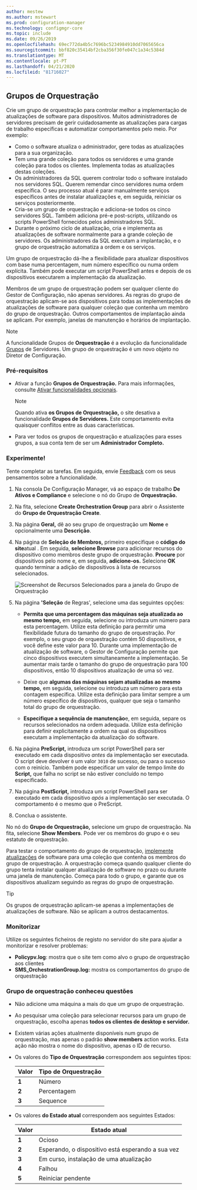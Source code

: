 ```yaml
---
author: mestew
ms.author: mstewart
ms.prod: configuration-manager
ms.technology: configmgr-core
ms.topic: include
ms.date: 09/26/2019
ms.openlocfilehash: 69ec772da4b5c7696bc5234984910dd7065656ca
ms.sourcegitcommit: bbf820c35414bf2cba356f30fe047c1a34c5384d
ms.translationtype: MT
ms.contentlocale: pt-PT
ms.lasthandoff: 04/21/2020
ms.locfileid: "81716027"
---
```

## <a name="orchestration-groups"></a><a name="bkmk_OGs"></a>Grupos de Orquestração

<!--3098816-->

Crie um grupo de orquestração para controlar melhor a implementação de atualizações de software para dispositivos. Muitos administradores de servidores precisam de gerir cuidadosamente as atualizações para cargas de trabalho específicas e automatizar comportamentos pelo meio. Por exemplo:

- Como o software atualiza o administrador, gere todas as atualizações para a sua organização.
- Tem uma grande coleção para todos os servidores e uma grande coleção para todos os clientes. Implementa todas as atualizações destas coleções.
- Os administradores da SQL querem controlar todo o software instalado nos servidores SQL. Querem remendar cinco servidores numa ordem específica. O seu processo atual é parar manualmente serviços específicos antes de instalar atualizações e, em seguida, reiniciar os serviços posteriormente.
- Cria-se um grupo de orquestração e adiciona-se todos os cinco servidores SQL. Também adiciona pré-e post-scripts, utilizando os scripts PowerShell fornecidos pelos administradores SQL.
- Durante o próximo ciclo de atualização, cria e implementa as atualizações de software normalmente para a grande coleção de servidores. Os administradores da SQL executam a implantação, e o grupo de orquestração automatiza a ordem e os serviços.

Um grupo de orquestração dá-lhe a flexibilidade para atualizar dispositivos com base numa percentagem, num número específico ou numa ordem explícita. Também pode executar um script PowerShell antes e depois de os dispositivos executarem a implementação da atualização.

Membros de um grupo de orquestração podem ser qualquer cliente do Gestor de Configuração, não apenas servidores. As regras do grupo de orquestração aplicam-se aos dispositivos para todas as implementações de atualizações de software para qualquer coleção que contenha um membro do grupo de orquestração. Outros comportamentos de implantação ainda se aplicam. Por exemplo, janelas de manutenção e horários de implantação.

> [!NOTE]
> A funcionalidade Grupos de **Orquestração** é a evolução da funcionalidade [Grupos](../../../../../sum/deploy-use/service-a-server-group.md) de Servidores. Um grupo de orquestração é um novo objeto no Diretor de Configuração.

### <a name="prerequisites"></a>Pré-requisitos

- Ativar a função **Grupos de Orquestração.** Para mais informações, consulte [Ativar funcionalidades opcionais](../../../../servers/manage/install-in-console-updates.md#bkmk_options).

    > [!NOTE]
    > Quando ativa **os Grupos de Orquestração,** o site desativa a funcionalidade **Grupos de Servidores.** Este comportamento evita quaisquer conflitos entre as duas características.

- Para ver todos os grupos de orquestração e atualizações para esses grupos, a sua conta tem de ser um **Administrador Completo.**

### <a name="try-it-out"></a>Experimente!

Tente completar as tarefas. Em seguida, envie [Feedback](../../../../understand/find-help.md#product-feedback) com os seus pensamentos sobre a funcionalidade.

1. Na consola De Configuração Manager, vá ao espaço de trabalho **De Ativos e Compliance** e selecione o nó do Grupo de **Orquestração.**

1. Na fita, selecione **Create Orchestration Group** para abrir o Assistente do **Grupo de Orquestração Create**.

1. Na página **Geral,** dê ao seu grupo de orquestração um **Nome** e opcionalmente uma **Descrição**.

1. Na página de **Seleção de Membros,** primeiro especifique o **código do site**atual . Em seguida, **selecione Browse** para adicionar recursos do dispositivo como membros deste grupo de orquestração. **Procure** por dispositivos pelo nome e, em seguida, **adicione-os.** Selecione **OK** quando terminar a adição de dispositivos à lista de recursos selecionados.

    ![Screenshot de Recursos Selecionados para a janela do Grupo de Orquestração](../../media/3098816-select-resources.png)

1. Na página **'Seleção** de Regras', selecione uma das seguintes opções:

   - **Permita que uma percentagem das máquinas seja atualizada ao mesmo tempo,** em seguida, selecione ou introduza um número para esta percentagem. Utilize esta definição para permitir uma flexibilidade futura do tamanho do grupo de orquestração. Por exemplo, o seu grupo de orquestração contém 50 dispositivos, e você define este valor para 10. Durante uma implementação de atualização de software, o Gestor de Configuração permite que cinco dispositivos executem simultaneamente a implementação. Se aumentar mais tarde o tamanho do grupo de orquestração para 100 dispositivos, então 10 dispositivos atualização de uma só vez.

   - Deixe que **algumas das máquinas sejam atualizadas ao mesmo tempo,** em seguida, selecione ou introduza um número para esta contagem específica. Utilize esta definição para limitar sempre a um número específico de dispositivos, qualquer que seja o tamanho total do grupo de orquestração.

   - **Especifique a sequência de manutenção**e, em seguida, separe os recursos selecionados na ordem adequada. Utilize esta definição para definir explicitamente a ordem na qual os dispositivos executam a implementação da atualização do software.

1. Na página **PreScript,** introduza um script PowerShell para ser executado em cada dispositivo *antes* da implementação ser executada. O script deve devolver `0` um valor `3010` de sucesso, ou para o sucesso com o reinício. Também pode especificar um valor de tempo limite do **Script,** que falha no script se não estiver concluído no tempo especificado.

1. Na página **PostScript,** introduza um script PowerShell para ser executado em cada dispositivo *após* a implementação ser executada. O comportamento é o mesmo que o PreScript.

1. Conclua o assistente.

No nó do **Grupo de Orquestração,** selecione um grupo de orquestração. Na fita, selecione **Show Members**. Pode ver os membros do grupo e o seu estatuto de orquestração.

Para testar o comportamento do grupo de orquestração, [implemente atualizações](../../../../../sum/deploy-use/deploy-software-updates.md) de software para uma coleção que contenha os membros do grupo de orquestração. A orquestração começa quando qualquer cliente do grupo tenta instalar qualquer atualização de software no prazo ou durante uma janela de manutenção. Começa para todo o grupo, e garante que os dispositivos atualizam seguindo as regras do grupo de orquestração.

> [!TIP]
> Os grupos de orquestração aplicam-se apenas a implementações de atualizações de software. Não se aplicam a outros destacamentos.

### <a name="monitor"></a>Monitorizar

Utilize os seguintes ficheiros de registo no servidor do site para ajudar a monitorizar e resolver problemas:

- **Policypv.log**: mostra que o site tem como alvo o grupo de orquestração aos clientes
- **SMS_OrchestrationGroup.log:** mostra os comportamentos do grupo de orquestração

### <a name="orchestration-group-known-issues"></a>Grupo de orquestração conheceu questões

- Não adicione uma máquina a mais do que um grupo de orquestração.

- Ao pesquisar uma coleção para selecionar recursos para um grupo de orquestração, escolha apenas **todos os clientes de desktop e servidor.**

- Existem várias ações atualmente disponíveis num grupo de orquestração, mas apenas o padrão **show members** action works. Esta ação não mostra o nome do dispositivo, apenas o ID de recurso.

- Os valores do **Tipo de Orquestração** correspondem aos seguintes tipos:

    | Valor | Tipo de Orquestração |
    |-------|---------|
    |**1**|Número|
    |**2**|Percentagem|
    |**3**|Sequence|

- Os valores **do Estado atual** correspondem aos seguintes Estados:

    | Valor | Estado atual |
    |-------|---------|
    |**1**|Ocioso|
    |**2**|Esperando, o dispositivo está esperando a sua vez|
    |**3**|Em curso, instalação de uma atualização|
    |**4**|Falhou|
    |**5**|Reiniciar pendente|
